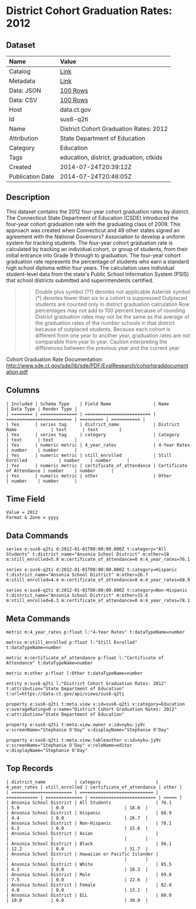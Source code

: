 # District Cohort Graduation Rates: 2012

## Dataset

| Name | Value |
| :--- | :---- |
| Catalog | [Link](https://catalog.data.gov/dataset/district-cohort-graduation-rates-2012) |
| Metadata | [Link](https://data.ct.gov/api/views/sus6-q2ti) |
| Data: JSON | [100 Rows](https://data.ct.gov/api/views/sus6-q2ti/rows.json?max_rows=100) |
| Data: CSV | [100 Rows](https://data.ct.gov/api/views/sus6-q2ti/rows.csv?max_rows=100) |
| Host | data.ct.gov |
| Id | sus6-q2ti |
| Name | District Cohort Graduation Rates: 2012 |
| Attribution | State Department of Education |
| Category | Education |
| Tags | education, district, graduation, ctkids |
| Created | 2014-07-24T20:39:12Z |
| Publication Date | 2014-07-24T20:46:05Z |

## Description

This dataset contains the 2012 four-year cohort graduation rates by district. The Connecticut State Department of Education (CSDE) introduced the four-year cohort graduation rate with the graduating class of 2009. This approach was created when Connecticut and 49 other states signed an agreement with the National Governors? Association to develop a uniform system for tracking students. The four-year cohort graduation rate is calculated by tracking an individual cohort, or group of students, from their initial entrance into Grade 9 through to graduation. The four-year cohort graduation rate represents the percentage of students who earn a standard high school diploma within four years. The calculation uses individual student-level data from the state's Public School Information System (PSIS) that school districts submitted and superintendents certified.
>> Double plus symbol (??) denotes not applicable
>> Asterisk symbol (*) denotes fewer than six in a cohort is suppressed
>> Outplaced students are counted only in district graduation calculation
>> Row percentages may not add to 100 percent because of rounding
>> District graduation rates may not be the same as the average of the graduation rates of the number schools in that district because of outplaced students.
>> Because each cohort is different from one year to another year, graduation rates are not comparable from year to year. Caution interpreting the differences between the previous year and the current year 

Cohort Graduation Rate Documentation: http://www.sde.ct.gov/sde/lib/sde/PDF/EvalResearch/cohortgraddocumentation.pdf

## Columns

```ls
| Included | Schema Type    | Field Name                | Name                      | Data Type | Render Type |
| ======== | ============== | ========================= | ========================= | ========= | =========== |
| Yes      | series tag     | district_name             | District Name             | text      | text        |
| Yes      | series tag     | category                  | Category                  | text      | text        |
| Yes      | numeric metric | 4_year_rates              | 4-Year Rates              | number    | number      |
| Yes      | numeric metric | still_enrolled            | Still Enrolled            | number    | number      |
| Yes      | numeric metric | certificate_of_attendance | Certificate of Attendance | number    | number      |
| Yes      | numeric metric | other                     | Other                     | number    | number      |
```

## Time Field

```ls
Value = 2012
Format & Zone = yyyy
```

## Data Commands

```ls
series e:sus6-q2ti d:2012-01-01T00:00:00.000Z t:category="All Students" t:district_name="Ansonia School District" m:other=18 m:still_enrolled=5.9 m:certificate_of_attendance=0 m:4_year_rates=76.1

series e:sus6-q2ti d:2012-01-01T00:00:00.000Z t:category=Hispanic t:district_name="Ansonia School District" m:other=26.7 m:still_enrolled=4.4 m:certificate_of_attendance=0 m:4_year_rates=68.9

series e:sus6-q2ti d:2012-01-01T00:00:00.000Z t:category=Non-Hispanic t:district_name="Ansonia School District" m:other=15.6 m:still_enrolled=6.3 m:certificate_of_attendance=0 m:4_year_rates=78.1
```

## Meta Commands

```ls
metric m:4_year_rates p:float l:"4-Year Rates" t:dataTypeName=number

metric m:still_enrolled p:float l:"Still Enrolled" t:dataTypeName=number

metric m:certificate_of_attendance p:float l:"Certificate of Attendance" t:dataTypeName=number

metric m:other p:float l:Other t:dataTypeName=number

entity e:sus6-q2ti l:"District Cohort Graduation Rates: 2012" t:attribution="State Department of Education" t:url=https://data.ct.gov/api/views/sus6-q2ti

property e:sus6-q2ti t:meta.view v:id=sus6-q2ti v:category=Education v:averageRating=0 v:name="District Cohort Graduation Rates: 2012" v:attribution="State Department of Education"

property e:sus6-q2ti t:meta.view.owner v:id=nyku-jy9c v:screenName="Stephanie O'Day" v:displayName="Stephanie O'Day"

property e:sus6-q2ti t:meta.view.tableauthor v:id=nyku-jy9c v:screenName="Stephanie O'Day" v:roleName=editor v:displayName="Stephanie O'Day"
```

## Top Records

```ls
| district_name           | category                     | 4_year_rates | still_enrolled | certificate_of_attendance | other | 
| ======================= | ============================ | ============ | ============== | ========================= | ===== | 
| Ansonia School District | All Students                 | 76.1         | 5.9            | 0.0                       | 18.0  | 
| Ansonia School District | Hispanic                     | 68.9         | 4.4            | 0.0                       | 26.7  | 
| Ansonia School District | Non-Hispanic                 | 78.1         | 6.3            | 0.0                       | 15.6  | 
| Ansonia School District | Asian                        |              |                |                           |       | 
| Ansonia School District | Black                        | 56.1         | 12.2           | 0.0                       | 31.7  | 
| Ansonia School District | Hawaiian or Pacific Islander |              |                |                           |       | 
| Ansonia School District | White                        | 85.5         | 4.3            | 0.0                       | 10.3  | 
| Ansonia School District | Male                         | 69.8         | 7.5            | 0.0                       | 22.6  | 
| Ansonia School District | Female                       | 82.8         | 4.0            | 0.0                       | 13.1  | 
| Ansonia School District | ELL                          | 60.0         | 10.0           | 0.0                       | 30.0  | 
```